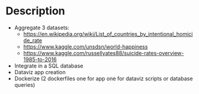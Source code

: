 # Description

* Aggregate 3 datasets:
  * https://en.wikipedia.org/wiki/List_of_countries_by_intentional_homicide_rate
  * https://www.kaggle.com/unsdsn/world-happiness
  * https://www.kaggle.com/russellyates88/suicide-rates-overview-1985-to-2016
* Integrate in a SQL database
* Dataviz app creation
* Dockerize (2 dockerfiles one for app one for dataviz scripts or database queries)

